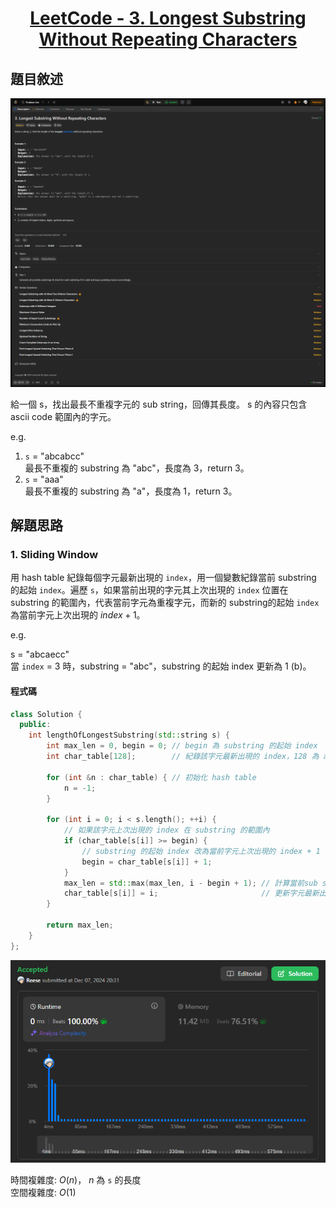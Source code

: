 # <center> [LeetCode - 3. Longest Substring Without Repeating Characters](https://leetcode.com/problems/longest-substring-without-repeating-characters/description/) </center>

## 題目敘述

[![](https://raw.githubusercontent.com/reese60525/ForPicGo/main/Pictures/20241210160849215.png)](https://raw.githubusercontent.com/reese60525/ForPicGo/main/Pictures/20241210160849215.png)

給一個 s，找出最長不重複字元的 sub string，回傳其長度。 s 的內容只包含 ascii code 範圍內的字元。

e.g.

1. `s` = "abcabcc"  
最長不重複的 substring 為 "abc"，長度為 3，return 3。  
1. `s` = "aaa"  
最長不重複的 substring 為 "a"，長度為 1，return 3。  

## 解題思路

### 1. Sliding Window

用 hash table 紀錄每個字元最新出現的 `index`，用一個變數紀錄當前 substring 的起始 `index`。遍歷 `s`，如果當前出現的字元其上次出現的 `index` 位置在 substring 的範圍內，代表當前字元為重複字元，而新的 substring的起始 `index` 為當前字元上次出現的 $index + 1$。

e.g.

s = "abcaecc"  
當 `index` = 3 時，substring = "abc"，substring 的起始 index 更新為 1 (b)。

#### 程式碼

```c++ {.line-numbers}
class Solution {
  public:
    int lengthOfLongestSubstring(std::string s) {
        int max_len = 0, begin = 0; // begin 為 substring 的起始 index
        int char_table[128];        // 紀錄該字元最新出現的 index，128 為 ascii code 數量

        for (int &n : char_table) { // 初始化 hash table
            n = -1;
        }

        for (int i = 0; i < s.length(); ++i) {
            // 如果該字元上次出現的 index 在 substring 的範圍內
            if (char_table[s[i]] >= begin) {
                // substring 的起始 index 改為當前字元上次出現的 index + 1
                begin = char_table[s[i]] + 1;
            }
            max_len = std::max(max_len, i - begin + 1); // 計算當前sub string的長度
            char_table[s[i]] = i;                       // 更新字元最新出現的index
        }

        return max_len;
    }
};
```

[![](https://raw.githubusercontent.com/reese60525/ForPicGo/main/Pictures/20241207203152431.png)](https://raw.githubusercontent.com/reese60525/ForPicGo/main/Pictures/20241207203152431.png)

時間複雜度: $O(n)$， $n$ 為 `s` 的長度  
空間複雜度: $O(1)$
